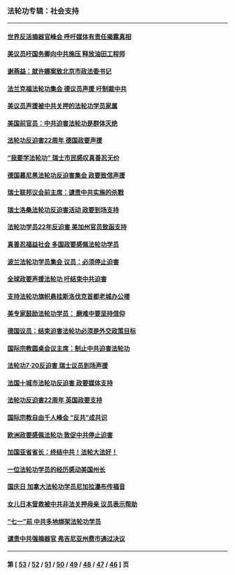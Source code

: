 ### 法轮功专辑：社会支持
---
#### [世界反活摘器官峰会 呼吁媒体有责任揭露真相](../../pages/nf4386/n13264475.md?10120430) 
#### [美议员吁国务卿向中共施压 释放油田工程师](../../pages/nf4386/n13233845.md?10120430) 
#### [谢燕益：就许娜案致北京市政法委书记](../../pages/nf4386/n13182701.md?10120430) 
#### [法兰克福法轮功集会 德议员声援 吁制裁中共](../../pages/nf4386/n13175975.md?10120430) 
#### [美议员声援被中共关押的法轮功学员家属](../../pages/nf4386/n13158310.md?10120430) 
#### [美国前官员：中共迫害法轮功是群体灭绝](../../pages/nf4386/n13157750.md?10120430) 
#### [法轮功反迫害22周年 德国政要声援](../../pages/nf4386/n13143632.md?10120430) 
#### [“我要学法轮功” 瑞士市民感叹真善忍无价](../../pages/nf4386/n13129633.md?10120430) 
#### [德国慕尼黑法轮功反迫害集会 政要致信声援](../../pages/nf4386/n13129148.md?10120430) 
#### [瑞士联邦议会前主席：谴责中共实施的杀戮](../../pages/nf4386/n13127336.md?10120430) 
#### [瑞士洛桑法轮功反迫害活动 政要到场支持](../../pages/nf4386/n13119398.md?10120430) 
#### [法轮功学员22年反迫害 美加州官员致函支持](../../pages/nf4386/n13118879.md?10120430) 
#### [真善忍福益社会 多国政要感佩法轮功学员](../../pages/nf4386/n13116951.md?10120430) 
#### [波兰法轮功学员集会 议员：必须停止迫害](../../pages/nf4386/n13116685.md?10120430) 
#### [全球政要声援法轮功 吁结束中共迫害](../../pages/nf4386/n13114441.md?10120430) 
#### [支持法轮功旗帜悬挂斯洛伐克首都老城办公楼](../../pages/nf4386/n13112261.md?10120430) 
#### [美专家鼓励法轮功学员： 磨难中要坚持信仰](../../pages/nf4386/n13108359.md?10120430) 
#### [德国议员：结束迫害法轮功必须是外交政策目标](../../pages/nf4386/n13109600.md?10120430) 
#### [国际宗教圆桌会议主席：制止中共迫害法轮功](../../pages/nf4386/n13108177.md?10120430) 
#### [法轮功7·20反迫害 瑞士议员到场声援](../../pages/nf4386/n13107072.md?10120430) 
#### [法国十城市法轮功反迫害 政要媒体支持](../../pages/nf4386/n13104833.md?10120430) 
#### [法轮功反迫害22周年 英国政要支持](../../pages/nf4386/n13091349.md?10120430) 
#### [国际宗教自由千人峰会 “反共”成共识](../../pages/nf4386/n13091403.md?10120430) 
#### [欧洲政要感佩法轮功 敦促中共停止迫害](../../pages/nf4386/n13090743.md?10120430) 
#### [加国亚省省长：终结中共！法轮大法好！](../../pages/nf4386/n13084394.md?10120430) 
#### [一位法轮功学员的经历感动美国州长](../../pages/nf4386/n13078953.md?10120430) 
#### [国庆日 加拿大法轮功学员尼加拉瀑布传福音](../../pages/nf4386/n13064493.md?10120430) 
#### [女儿日本营救被中共非法关押母亲 议员表示帮助](../../pages/nf4386/n13053042.md?10120430) 
#### [“七一”前 中共多地绑架法轮功学员](../../pages/nf4386/n13045655.md?10120430) 
#### [谴责中共强摘器官 弗吉尼亚州费市通过决议](../../pages/nf4386/n13040108.md?10120430) 

---
#### 第 [ [53](./53.md?10120430) / [52](./52.md?10120430) / [51](./51.md?10120430) / [50](./50.md?10120430) / [49](./49.md?10120430) / [48](./48.md?10120430) / [47](./47.md?10120430) / [46](./46.md?10120430) ] 页
